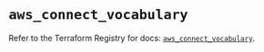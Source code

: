 # `aws_connect_vocabulary`

Refer to the Terraform Registry for docs: [`aws_connect_vocabulary`](https://registry.terraform.io/providers/hashicorp/aws/5.93.0/docs/resources/connect_vocabulary).
